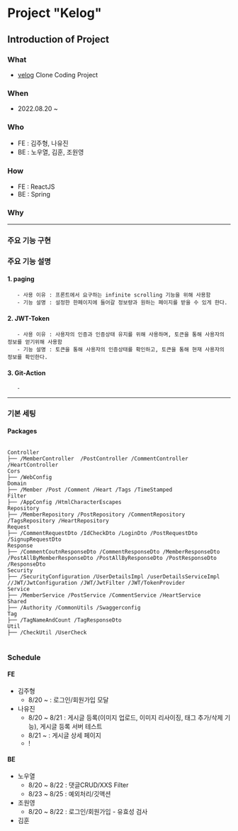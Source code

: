 
# Project "Kelog"

## Introduction of Project
### What
- [velog](https://velog.io/) Clone Coding Project

### When
- 2022.08.20 ~ 

### Who
- FE : 김주형, 나유진
- BE : 노우열, 김훈, 조원영

### How
- FE : ReactJS
- BE : Spring

### Why

----

### 주요 기능 구현


### 주요 기능 설명
#### 1. paging
       - 사용 이유 : 프론트에서 요구하는 infinite scrolling 기능을 위해 사용함
       - 기능 설명 : 설정한 한페이지에 들어갈 정보량과 원하는 페이지를 받을 수 있게 한다.
#### 2. JWT-Token
       - 사용 이유 : 사용자의 인증과 인증상태 유지를 위해 사용하며, 토큰을 통해 사용자의 정보를 얻기위해 사용함
       - 기능 설명 : 토큰을 통해 사용자의 인증상태를 확인하고, 토큰을 통해 현재 사용자의 정보를 확인한다.
#### 3. Git-Action
       -

----

### 기본 세팅

#### Packages
<pre>
<code>
Controller
├── /MemberController  /PostController /CommentController /HeartController
Cors
├── /WebConfig
Domain
├── /Member /Post /Comment /Heart /Tags /TimeStamped
Filter
├── /AppConfig /HtmlCharacterEscapes
Repository
├── /MemberRepository /PostRepository /CommentRepository /TagsRepository /HeartRepository
Request
├── /CommentRequestDto /IdCheckDto /LoginDto /PostRequestDto /SignupRequestDto
Response
├── /CommentCoutnResponseDto /CommentResponseDto /MemberResponseDto /PostAllByMemberResponseDto /PostAllByResponseDto /PostResponseDto /ResponseDto
Security
├── /SecurityConfiguration /UserDetailsImpl /userDetailsServiceImpl //JWT/JwtConfiguration /JWT/JwtFilter /JWT/TokenProvider 
Service
├── /MemberService /PostService /CommentService /HeartService 
Shared
├── /Authority /CommonUtils /Swaggerconfig
Tag
├── /TagNameAndCount /TagResponseDto
Util
├── /CheckUtil /UserCheck
</code>
</pre>

### Schedule
#### FE
- 김주형
  * 8/20 ~ : 로그인/회원가입 모달
- 나유진
  * 8/20 ~ 8/21 : 게시글 등록(이미지 업로드, 이미지 리사이징, 태그 추가/삭제 기능), 게시글 등록 서버 테스트
  * 8/21 ~ : 게시글 상세 페이지
  * !

#### BE
- 노우열
  * 8/20 ~ 8/22 : 댓글CRUD/XXS Filter  
  * 8/23 ~ 8/25 : 예외처리/깃액션
- 조원영
  * 8/20 ~ 8/22 : 로그인/회원가입 - 유효성 검사 
- 김훈
